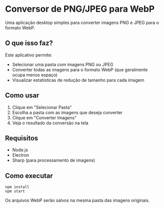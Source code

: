 # Conversor de PNG/JPEG para WebP

Uma aplicação desktop simples para converter imagens PNG e JPEG para o formato WebP.

## O que isso faz?

Este aplicativo permite:
- Selecionar uma pasta com imagens PNG ou JPEG
- Converter todas as imagens para o formato WebP (que geralmente ocupa menos espaço)
- Visualizar estatísticas de redução de tamanho para cada imagem

## Como usar

1. Clique em "Selecionar Pasta"
2. Escolha a pasta com as imagens que deseja converter
3. Clique em "Converter Imagens"
4. Veja o resultado da conversão na tela

## Requisitos

- Node.js
- Electron
- Sharp (para processamento de imagens)

## Como executar

```
npm install
npm start
```

Os arquivos WebP serão salvos na mesma pasta das imagens originais.
